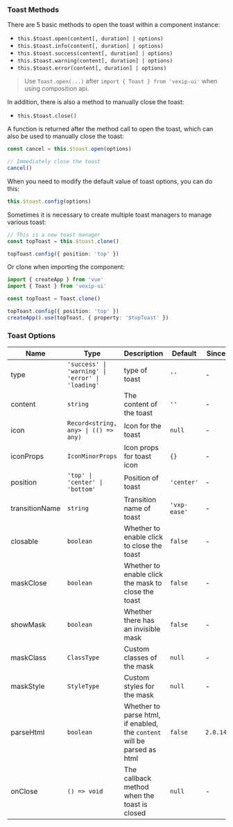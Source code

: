 ### Toast Methods

There are 5 basic methods to open the toast within a component instance:

- `this.$toast.open(content[, duration] | options)`
- `this.$toast.info(content[, duration] | options)`
- `this.$toast.success(content[, duration] | options)`
- `this.$toast.warning(content[, duration] | options)`
- `this.$toast.error(content[, duration] | options)`

> Use `Toast.open(...)` after `import { Toast } from 'vexip-ui'` when using composition api.

In addition, there is also a method to manually close the toast:

- `this.$toast.close()`

A function is returned after the method call to open the toast, which can also be used to manually close the toast:

```ts
const cancel = this.$toast.open(options)

// Immediately close the toast
cancel()
```

When you need to modify the default value of toast options, you can do this:

```ts
this.$toast.config(options)
```

Sometimes it is necessary to create multiple toast managers to manage various toast:

```ts
// This is a new toast manager
const topToast = this.$toast.clone()

topToast.config({ position: 'top' })
```

Or clone when importing the component:

```ts
import { createApp } from 'vue'
import { Toast } from 'vexip-ui'

const topToast = Toast.clone()

topToast.config({ position: 'top' })
createApp().use(topToast, { property: '$topToast' })
```

### Toast Options

| Name           | Type                                             | Description                                                             | Default      | Since    |
| -------------- | ------------------------------------------------ | ----------------------------------------------------------------------- | ------------ | -------- |
| type           | `'success' \| 'warning' \| 'error' \| 'loading'` | type of toast                                                           | `''`         | -        |
| content        | `string`                                         | The content of the toast                                                | `''`         | -        |
| icon           | `Record<string, any> \| (() => any)`             | Icon for the toast                                                      | `null`       | -        |
| iconProps      | `IconMinorProps`                                 | Icon props for toast icon                                               | `{}`         | -        |
| position       | `'top' \| 'center' \| 'bottom'`                  | Position of toast                                                       | `'center'`   | -        |
| transitionName | `string`                                         | Transition name of toast                                                | `'vxp-ease'` | -        |
| closable       | `boolean`                                        | Whether to enable click to close the toast                              | `false`      | -        |
| maskClose      | `boolean`                                        | Whether to enable click the mask to close the toast                     | `false`      | -        |
| showMask       | `boolean`                                        | Whether there has an invisible mask                                     | `false`      | -        |
| maskClass      | `ClassType`                                      | Custom classes of the mask                                              | `null`       | -        |
| maskStyle      | `StyleType`                                      | Custom styles for the mask                                              | `null`       | -        |
| parseHtml      | `boolean`                                        | Whether to parse html, if enabled, the `content` will be parsed as html | `false`      | `2.0.14` |
| onClose        | `() => void`                                     | The callback method when the toast is closed                            | `null`       | -        |
